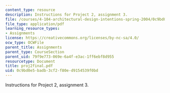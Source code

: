 ```yaml
---
content_type: resource
description: Instructions for Project 2, assignment 3.
file: /courses/4-104-architectural-design-intentions-spring-2004/0c9bd0e5badb3cf2f80ed9154539f0bd_proj2final.pdf
file_type: application/pdf
learning_resource_types:
- Assignments
license: https://creativecommons.org/licenses/by-nc-sa/4.0/
ocw_type: OCWFile
parent_title: Assignments
parent_type: CourseSection
parent_uid: 79f9e773-069e-6a4f-e3ac-1ff6ebf8d955
resourcetype: Document
title: proj2final.pdf
uid: 0c9bd0e5-badb-3cf2-f80e-d9154539f0bd
---
```

Instructions for Project 2, assignment 3.